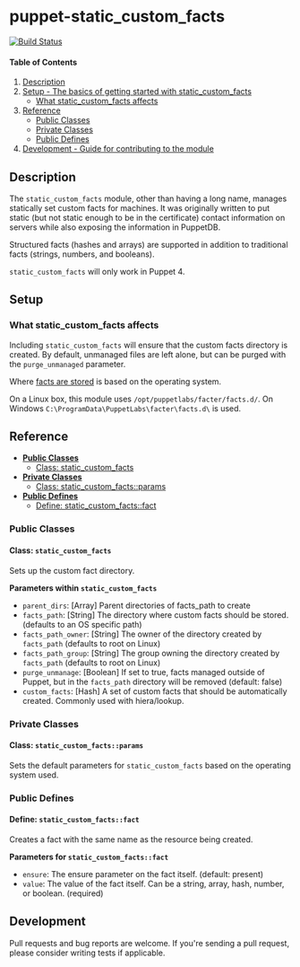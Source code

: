 puppet-static_custom_facts
==========================

[![Build Status](https://travis-ci.org/pcfens/puppet-static_custom_facts.svg?branch=master)](https://travis-ci.org/pcfens/puppet-static_custom_facts)

#### Table of Contents

1. [Description](#description)
2. [Setup - The basics of getting started with static_custom_facts](#setup)
    - [What static_custom_facts affects](#what-static_custom_facts-affects)
3. [Reference](#reference)
    - [Public Classes](#public-classes)
    - [Private Classes](#private-classes)
    - [Public Defines](#public-defines)
4. [Development - Guide for contributing to the module](#development)

## Description

The `static_custom_facts` module, other than having a long name, manages statically
set custom facts for machines. It was originally written to put static (but not
static enough to be in the certificate) contact information on servers while also
exposing the information in PuppetDB.

Structured facts (hashes and arrays) are supported in addition to traditional
facts (strings, numbers, and booleans).

`static_custom_facts` will only work in Puppet 4.

## Setup

### What static_custom_facts affects

Including `static_custom_facts` will ensure that the custom facts directory is
created. By default, unmanaged files are left alone, but can be purged with the
`purge_unmanaged` parameter.

Where [facts are stored](https://docs.puppet.com/facter/3.6/custom_facts.html#fact-locations)
is based on the operating system.

On a Linux box, this module uses `/opt/puppetlabs/facter/facts.d/`. On Windows
`C:\ProgramData\PuppetLabs\facter\facts.d\` is used.

## Reference

  - [**Public Classes**](#public-classes)
    - [Class: static_custom_facts](#class-static_custom_facts)
  - [**Private Classes**](#private-classes)
    - [Class: static_custom_facts::params](#class-static_custom_factsparams)
  - [**Public Defines**](#public-defines)
    - [Define: static_custom_facts::fact](#define-static_custom_factsfact)

### Public Classes

#### Class: `static_custom_facts`

Sets up the custom fact directory.

**Parameters within `static_custom_facts`**
- `parent_dirs`: [Array] Parent directories of facts_path to create
- `facts_path`: [String] The directory where custom facts should be stored. (defaults to an OS specific path)
- `facts_path_owner`: [String] The owner of the directory created by `facts_path` (defaults to root on Linux)
- `facts_path_group`: [String] The group owning the directory created by `facts_path` (defaults to root on Linux)
- `purge_unmanage`: [Boolean] If set to true, facts managed outside of Puppet, but in the `facts_path` directory
  will be removed (default: false)
- `custom_facts`: [Hash] A set of custom facts that should be automatically created. Commonly used with hiera/lookup.

### Private Classes

#### Class: `static_custom_facts::params`

Sets the default parameters for `static_custom_facts` based on the operating system used.

### Public Defines

#### Define: `static_custom_facts::fact`

Creates a fact with the same name as the resource being created.

**Parameters for `static_custom_facts::fact`**
  - `ensure`: The ensure parameter on the fact itself. (default: present)
  - `value`: The value of the fact itself. Can be a string, array, hash, number, or boolean. (required)

## Development

Pull requests and bug reports are welcome. If you're sending a pull request, please
consider writing tests if applicable.
